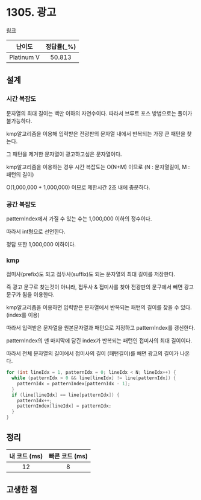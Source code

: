 # 1305. 광고

[링크](https://www.acmicpc.net/problem/1305)

|   난이도   | 정답률(\_%) |
| :--------: | :---------: |
| Platinum V |   50.813    |

## 설계

### 시간 복잡도

문자열의 최대 길이는 백만 이하의 자연수이다. 따라서 브루트 포스 방법으로는 풀이가 불가능하다.

kmp알고리즘을 이용해 입력받은 전광판의 문자열 내에서 반복되는 가장 큰 패턴을 찾는다.

그 패턴을 제거한 문자열이 광고하고싶은 문자열이다.

kmp알고리즘을 이용하는 경우 시간 복잡도는 O(N+M) 이므로 (N : 문자열길이, M : 패턴의 길이)

O(1,000,000 + 1,000,000) 이므로 제한시간 2초 내에 충분하다.

### 공간 복잡도

patternIndex에서 가질 수 있는 수는 1,000,000 이하의 정수이다.

따라서 int형으로 선언한다.

정답 또한 1,000,000 이하이다.

### kmp

접미사(prefix)도 되고 접두사(suffix)도 되는 문자열의 최대 길이를 저장한다.

즉 광고 문구로 찾는것이 아니라, 접두사 & 접미사를 찾아 전광판의 문구에서 빼면 광고 문구가 됨을 이용한다.

kmp알고리즘을 이용하면 입력받은 문자열에서 반복되는 패턴의 길이를 찾을 수 있다. (index를 이용)

따라서 입력받은 문자열을 원본문자열과 패턴으로 지정하고 patternIndex를 갱신한다.

patternIndex의 맨 마지막에 담긴 index가 반복되는 패턴인 접미사의 최대 길이이다.

따라서 전체 문자열의 길이에서 접미사의 길이 (패턴길이)를 빼면 광고의 길이가 나온다.

```cpp
for (int lineIdx = 1, patternIdx = 0; lineIdx < N; lineIdx++) {
  while (patternIdx > 0 && line[lineIdx] != line[patternIdx]) {
    patternIdx = patternIndex[patternIdx - 1];
  }
  if (line[lineIdx] == line[patternIdx]) {
    patternIdx++;
    patternIndex[lineIdx] = patternIdx;
  }
}
```

## 정리

| 내 코드 (ms) | 빠른 코드 (ms) |
| :----------: | :------------: |
|      12      |       8        |

## 고생한 점
